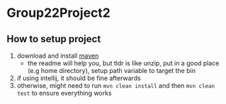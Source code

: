 # Group22Project2
## How to setup project
1) download and install  [maven](https://maven.apache.org/download.cgi)
    - the readme will help you, but tldr is like unzip, put in a good place (e.g home directory), setup path variable to target the bin
2) if using intellij, it should be fine afterwards
3) otherwise, might need to run `mvn clean install` and then `mvn clean test` to ensure everything works
